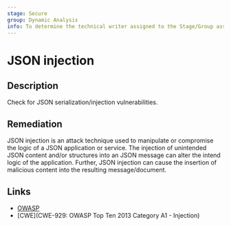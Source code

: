 ```yaml
---
stage: Secure
group: Dynamic Analysis
info: To determine the technical writer assigned to the Stage/Group associated with this page, see https://handbook.gitlab.com/handbook/product/ux/technical-writing/#assignments
---
```


# JSON injection

## Description

Check for JSON serialization/injection vulnerabilities.

## Remediation

JSON injection is an attack technique used to manipulate or compromise the logic of a JSON application or service. The injection of unintended JSON content and/or structures into an JSON message can alter the intend logic of the application. Further, JSON injection can cause the insertion of malicious content into the resulting message/document.

## Links

- [OWASP](https://owasp.org/Top10/A03_2021-Injection/)
- [CWE](CWE-929: OWASP Top Ten 2013 Category A1 - Injection)

